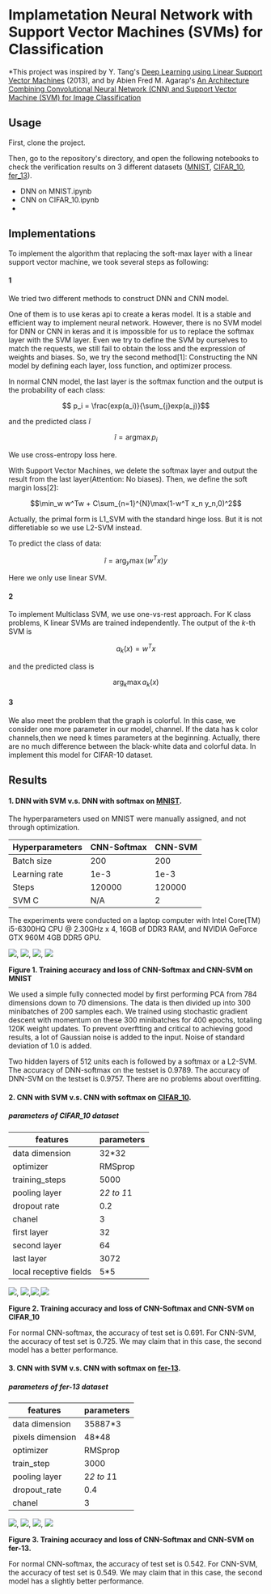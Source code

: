 Implametation Neural Network with Support Vector Machines (SVMs) for Classification
===


*This project was inspired by Y. Tang's [Deep Learning using Linear Support Vector Machines](https://arxiv.org/abs/1306.0239)
(2013), and by Abien Fred M. Agarap's [An Architecture Combining Convolutional Neural Network (CNN) and Support Vector Machine (SVM) for Image Classification](https://arxiv.org/pdf/1712.03541)


## Usage

First, clone the project.

Then, go to the repository's directory, and open the following notebooks to check the verification results on 3 different datasets ([MNIST](http://yann.lecun.com/exdb/mnist/), [CIFAR_10](https://www.cs.toronto.edu/~kriz/cifar.html), [fer_13]()).

- DNN on MNIST.ipynb
- CNN on CIFAR_10.ipynb
- 
## Implementations
To implement the algorithm that replacing the soft-max layer with a linear support vector machine, we took several steps as following:
#### 1 
We tried two different methods to construct DNN and CNN model. 

One of them is to use keras api to create a keras model. It is a stable and efficient way to implement neural network. However, there is no SVM model for DNN or CNN in keras and it is impossible for us to replace the softmax layer with the SVM layer. Even we try to define the SVM by ourselves to match the requests, we still fail to obtain the loss and the expression of weights and biases. So, we try the second method[1]: Constructing the NN model by defining each layer, loss function, and optimizer process. 

In normal CNN model, the last layer is the softmax function and the output is the probability of each class:

$$ p_i = \frac{exp(a_i)}{\sum_{j}exp(a_j)}$$

and the predicted class $\hat{i}$

$$\hat{i} = \text{arg} \max p_i$$

We use cross-entropy loss here.

With Support Vector Machines, we delete the softmax layer and output the result from the last layer(Attention: No biases). Then, we define the soft margin loss[2]:

$$\min_w w^Tw + C\sum_{n=1}^{N}\max(1-w^T x_n y_n,0)^2$$

Actually, the primal form is L1_SVM with the standard hinge loss. But it is not differetiable so we use L2-SVM instead. 

To predict the class of data:

$$\hat{i} = \text{arg}_y \max (w^Tx)y$$

Here we only use linear SVM. 

#### 2
To implement Multiclass SVM, we use one-vs-rest approach. For K class problems, K linear SVMs are trained independently. The output of the $k$-th SVM is

$$a_k(x) = w^Tx$$

and the predicted class is

$$\text{arg}_k \max a_k(x)$$


#### 3
We also meet the problem that the graph is colorful. In this case, we consider one more parameter in our model, channel. If the data has k color channels,then we need k times parameters at the beginning. Actually, there are no much difference between the black-white data and colorful data. In implement this model for CIFAR-10 dataset.

## Results

#### 1. DNN with SVM v.s. DNN with softmax on [MNIST](http://yann.lecun.com/exdb/mnist/).

The hyperparameters used on MNIST were manually assigned, and not through optimization.

|Hyperparameters|CNN-Softmax|CNN-SVM|
|---------------|-----------|-------|
|Batch size|200|200|
|Learning rate|1e-3|1e-3|
|Steps|120000|120000|
|SVM C|N/A|2|

The experiments were conducted on a laptop computer with Intel Core(TM) i5-6300HQ CPU @ 2.30GHz x 4, 16GB of DDR3 RAM,
and NVIDIA GeForce GTX 960M 4GB DDR5 GPU.

![](figures/softmax1.png), ![](figures/SVM1.png), ![](figures/softmax2.png), ![](figures/SVM2.png)

**Figure 1. Training accuracy and loss of CNN-Softmax and CNN-SVM on MNIST**

We used a simple fully connected model by first performing PCA from 784 dimensions down to 70 dimensions. The data is then divided up into 300 minibatches of 200 samples each. We trained using stochastic gradient descent with momentum on these 300 minibatches for 400 epochs, totaling 120K weight updates. To prevent overftting and critical to achieving good results, a lot of Gaussian noise is added to the input. Noise of standard deviation of 1.0 is added.

Two hidden layers of 512 units each is followed by a softmax or a L2-SVM. The accuracy of DNN-softmax on the testset is 0.9789. The accuracy of DNN-SVM on the testset is 0.9757. There are no problems about overfitting.

#### 2. CNN with SVM v.s. CNN with softmax on [CIFAR_10](https://www.cs.toronto.edu/~kriz/cifar.html).

##### parameters of CIFAR_10 dataset
|features|parameters|
|---------------|-----------|
|data dimension|32*32|
|optimizer|RMSprop|
|training_steps| 5000|
|pooling layer| 2*2 to 1*1|
|dropout rate| 0.2|
|chanel|3|
|first layer|32|
|second layer|64|
|last layer|3072|
|local receptive fields|5*5|

![](figures/CNN-softmax_acc_C.png), ![](figures/CNN-SVM_acc_C.png),![](figures/CNN-softmax_loss_C.png),![](figures/CNN-SVM_loss_C.png)

**Figure 2. Training accuracy and loss of CNN-Softmax and CNN-SVM on CIFAR_10**

For normal CNN-softmax, the accuracy of test set is 0.691.
For CNN-SVM, the accuracy of test set is 0.725.
We may claim that in this case, the second model has a better performance.

#### 3. CNN with SVM v.s. CNN with softmax on [fer-13](https://www.kaggle.com/ahmedmoorsy/facial-expression).

##### parameters of fer-13 dataset
|features|parameters|
|---------------|-----------|
|data dimension|35887*3|
|pixels dimension|48*48|
|optimizer|RMSprop|
|train_step|3000|
|pooling layer|2*2 to 1*1|
|dropout_rate|0.4|
|chanel|3|

![](figures/softmax_fer_accuracy.png), ![](figures/svm_fer_accuracy.png), ![](figures/softmax_fer_loss.png), ![](figures/svm_fer_loss.png)

**Figure 3. Training accuracy and loss of CNN-Softmax and CNN-SVM on fer-13.**

For normal CNN-softmax, the accuracy of test set is 0.542. For CNN-SVM, the accuracy of test set is 0.549.
We may claim that in this case, the second model has a slightly better performance.

